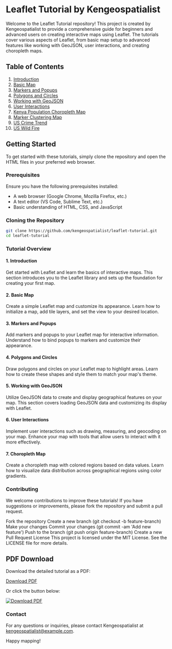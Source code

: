 # Leaflet Tutorial by Kengeospatialist

Welcome to the Leaflet Tutorial repository! This project is created by Kengeospatialist to provide a comprehensive guide for beginners and advanced users on creating interactive maps using Leaflet. The tutorials cover various aspects of Leaflet, from basic map setup to advanced features like working with GeoJSON, user interactions, and creating choropleth maps.

## Table of Contents

1. [Introduction](Web%20Mapping%20Tutorial/1-basic-page.html)
2. [Basic Map](Web%20Mapping%20Tutorial/2-basic-map.html)
3. [Markers and Popups](Web%20Mapping%20Tutorial/3-markers-and-popups.html)
4. [Polygons and Circles](Web%20Mapping%20Tutorial/4-polygons-and-circles.html)
5. [Working with GeoJSON](Web%20Mapping%20Tutorial/5-working-with-geojson.html)
6. [User Interactions](Web%20Mapping%20Tutorial/6-user-interaction.html)
7. [Kenya Population Choropleth Map](Web%20Mapping%20Tutorial/7-choropleth-map.html)
8. [Marker Clustering Map](Marker-Clustering/7-choropleth-map.html)
9. [US Crime Trend](US%20Crime%20Trend/index.html)
10. [US Wild Fire](USA%20Wildfires%20-%20Heat%20Maps/index.html)

## Getting Started

To get started with these tutorials, simply clone the repository and open the HTML files in your preferred web browser.

### Prerequisites

Ensure you have the following prerequisites installed:

- A web browser (Google Chrome, Mozilla Firefox, etc.)
- A text editor (VS Code, Sublime Text, etc.)
- Basic understanding of HTML, CSS, and JavaScript

### Cloning the Repository

```sh
git clone https://github.com/kengeospatialist/leaflet-tutorial.git
cd leaflet-tutorial
```
### Tutorial Overview
#### 1. Introduction
Get started with Leaflet and learn the basics of interactive maps. This section introduces you to the Leaflet library and sets up the foundation for creating your first map.

#### 2. Basic Map
Create a simple Leaflet map and customize its appearance. Learn how to initialize a map, add tile layers, and set the view to your desired location.

#### 3. Markers and Popups
Add markers and popups to your Leaflet map for interactive information. Understand how to bind popups to markers and customize their appearance.

#### 4. Polygons and Circles
Draw polygons and circles on your Leaflet map to highlight areas. Learn how to create these shapes and style them to match your map's theme.

#### 5. Working with GeoJSON
Utilize GeoJSON data to create and display geographical features on your map. This section covers loading GeoJSON data and customizing its display with Leaflet.

#### 6. User Interactions
Implement user interactions such as drawing, measuring, and geocoding on your map. Enhance your map with tools that allow users to interact with it more effectively.

#### 7. Choropleth Map
Create a choropleth map with colored regions based on data values. Learn how to visualize data distribution across geographical regions using color gradients.

### Contributing
We welcome contributions to improve these tutorials! If you have suggestions or improvements, please fork the repository and submit a pull request.

Fork the repository
Create a new branch (git checkout -b feature-branch)
Make your changes
Commit your changes (git commit -am 'Add new feature')
Push to the branch (git push origin feature-branch)
Create a new Pull Request
License
This project is licensed under the MIT License. See the LICENSE file for more details.

## PDF Download

Download the detailed tutorial as a PDF:

[Download PDF](GIS%20Web%20Application%20Development.pdf)

Or click the button below:

[![Download PDF](https://img.shields.io/badge/Download-PDF-blue)](GIS%20Web%20Application%20Development.pdf)

### Contact
For any questions or inquiries, please contact Kengeospatialist at kengeospatialist@example.com.

Happy mapping!
